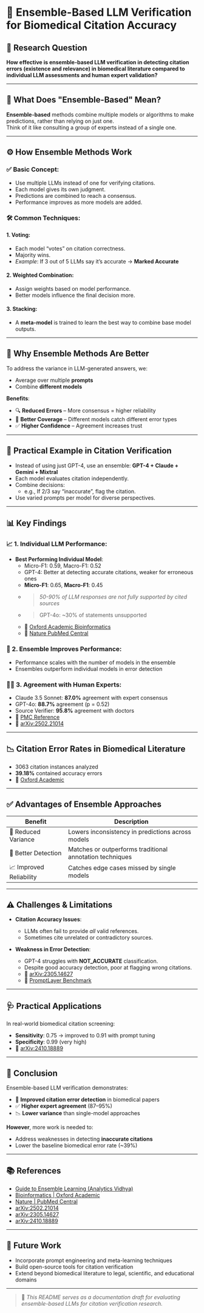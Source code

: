# 🧠 Ensemble-Based LLM Verification for Biomedical Citation Accuracy

## 📌 Research Question

**How effective is ensemble-based LLM verification in detecting citation errors (existence and relevance) in biomedical literature compared to individual LLM assessments and human expert validation?**

---

## 🤔 What Does "Ensemble-Based" Mean?

**Ensemble-based** methods combine multiple models or algorithms to make predictions, rather than relying on just one.  
Think of it like consulting a group of experts instead of a single one.

---

## ⚙️ How Ensemble Methods Work

### ✅ Basic Concept:
- Use multiple LLMs instead of one for verifying citations.
- Each model gives its own judgment.
- Predictions are combined to reach a consensus.
- Performance improves as more models are added.

### 🛠️ Common Techniques:

#### 1. Voting:
- Each model “votes” on citation correctness.
- Majority wins.
- _Example_: If 3 out of 5 LLMs say it’s accurate → **Marked Accurate**

#### 2. Weighted Combination:
- Assign weights based on model performance.
- Better models influence the final decision more.

#### 3. Stacking:
- A **meta-model** is trained to learn the best way to combine base model outputs.

---

## 🚀 Why Ensemble Methods Are Better

To address the variance in LLM-generated answers, we:
- Average over multiple **prompts**
- Combine **different models**

**Benefits**:
- 🔍 **Reduced Errors** – More consensus = higher reliability  
- 🧠 **Better Coverage** – Different models catch different error types  
- ✅ **Higher Confidence** – Agreement increases trust

---

## 🧪 Practical Example in Citation Verification

- Instead of using just GPT-4, use an ensemble: **GPT-4 + Claude + Gemini + Mixtral**
- Each model evaluates citation independently.
- Combine decisions:
  - e.g., If 2/3 say “inaccurate”, flag the citation.
- Use varied prompts per model for diverse perspectives.

---

## 📊 Key Findings

### 📈 1. Individual LLM Performance:
- **Best Performing Individual Model**:
  - Micro-F1: 0.59, Macro-F1: 0.52  
  - GPT-4: Better at detecting accurate citations, weaker for erroneous ones  
  - **Micro-F1**: 0.65, **Macro-F1**: 0.45  
  - > *50-90% of LLM responses are not fully supported by cited sources*  
  - > GPT-4o: ~30% of statements unsupported  
  - 🔗 [Oxford Academic Bioinformatics](https://academic.oup.com/bioinformatics)  
  - 🔗 [Nature PubMed Central](https://www.nature.com/)

### 🧠 2. Ensemble Improves Performance:
- Performance scales with the number of models in the ensemble  
- Ensembles outperform individual models in error detection

### 👨‍⚕️ 3. Agreement with Human Experts:
- Claude 3.5 Sonnet: **87.0%** agreement with expert consensus  
- GPT-4o: **88.7%** agreement (p = 0.52)  
- Source Verifier: **95.8%** agreement with doctors  
- 🔗 [PMC Reference](https://pubmed.ncbi.nlm.nih.gov/)  
- 🔗 [arXiv:2502.21014](https://arxiv.org/abs/2502.21014)

---

## 📉 Citation Error Rates in Biomedical Literature

- 3063 citation instances analyzed  
- **39.18%** contained accuracy errors  
- 🔗 [Oxford Academic](https://academic.oup.com/)  

---

## ✅ Advantages of Ensemble Approaches

| Benefit             | Description                                                                 |
|---------------------|-----------------------------------------------------------------------------|
| 🎯 Reduced Variance | Lowers inconsistency in predictions across models                           |
| 🧪 Better Detection | Matches or outperforms traditional annotation techniques                    |
| 📈 Improved Reliability | Catches edge cases missed by single models                              |

---

## ⚠️ Challenges & Limitations

- **Citation Accuracy Issues**:
  - LLMs often fail to provide *all* valid references.
  - Sometimes cite unrelated or contradictory sources.

- **Weakness in Error Detection**:
  - GPT-4 struggles with **NOT_ACCURATE** classification.
  - Despite good accuracy detection, poor at flagging wrong citations.
  - 🔗 [arXiv:2305.14627](https://arxiv.org/abs/2305.14627)  
  - 🔗 [PromptLayer Benchmark](https://www.promptlayer.com/)

---

## 🩺 Practical Applications

In real-world biomedical citation screening:
- **Sensitivity**: 0.75 → improved to 0.91 with prompt tuning  
- **Specificity**: 0.99 (very high)  
- 🔗 [arXiv:2410.18889](https://arxiv.org/abs/2410.18889)

---

## 🧾 Conclusion

Ensemble-based LLM verification demonstrates:
- 🧠 **Improved citation error detection** in biomedical papers
- ✅ **Higher expert agreement** (87–95%)
- 📉 **Lower variance** than single-model approaches

**However**, more work is needed to:
- Address weaknesses in detecting **inaccurate citations**
- Lower the baseline biomedical error rate (~39%)

---

## 📚 References

- [Guide to Ensemble Learning (Analytics Vidhya)](https://www.analyticsvidhya.com/blog/2021/06/ensemble-learning/)
- [Bioinformatics | Oxford Academic](https://academic.oup.com/bioinformatics)
- [Nature | PubMed Central](https://www.nature.com/)
- [arXiv:2502.21014](https://arxiv.org/abs/2502.21014)
- [arXiv:2305.14627](https://arxiv.org/abs/2305.14627)
- [arXiv:2410.18889](https://arxiv.org/abs/2410.18889)

---

## 🔬 Future Work

- Incorporate prompt engineering and meta-learning techniques
- Build open-source tools for citation verification
- Extend beyond biomedical literature to legal, scientific, and educational domains

---

> 🧪 _This README serves as a documentation draft for evaluating ensemble-based LLMs for citation verification research._
